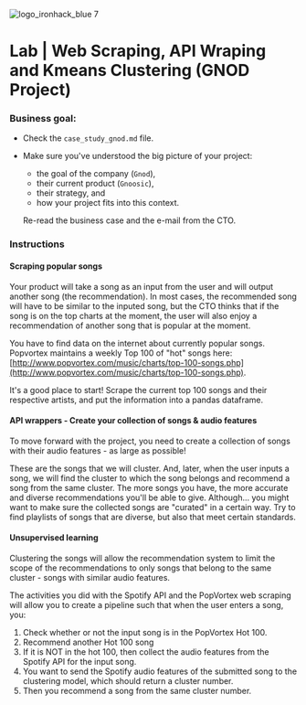 ![logo_ironhack_blue 7](https://user-images.githubusercontent.com/23629340/40541063-a07a0a8a-601a-11e8-91b5-2f13e4e6b441.png)

# Lab | Web Scraping, API Wraping and Kmeans Clustering (GNOD Project)

### Business goal:

- Check the `case_study_gnod.md` file.
- Make sure you've understood the big picture of your project:

  - the goal of the company (`Gnod`),
  - their current product (`Gnoosic`),
  - their strategy, and
  - how your project fits into this context.

  Re-read the business case and the e-mail from the CTO.

### Instructions

#### Scraping popular songs

Your product will take a song as an input from the user and will output another song (the recommendation). In most cases, the recommended song will have to be similar to the inputed song, but the CTO thinks that if the song is on the top charts at the moment, the user will also enjoy a recommendation of another song that is popular at the moment.

You have to find data on the internet about currently popular songs. Popvortex maintains a weekly Top 100 of "hot" songs here: [http://www.popvortex.com/music/charts/top-100-songs.php](http://www.popvortex.com/music/charts/top-100-songs.php).

It's a good place to start! Scrape the current top 100 songs and their respective artists, and put the information into a pandas dataframe.

#### API wrappers - Create your collection of songs & audio features

To move forward with the project, you need to create a collection of songs with their audio features - as large as possible!

These are the songs that we will cluster. And, later, when the user inputs a song, we will find the cluster to which the song belongs and recommend a song from the same cluster. The more songs you have, the more accurate and diverse recommendations you'll be able to give. Although... you might want to make sure the collected songs are "curated" in a certain way. Try to find playlists of songs that are diverse, but also that meet certain standards.

#### Unsupervised learning

Clustering the songs will allow the recommendation system to limit the scope of the recommendations to only songs that belong to the same cluster - songs with similar audio features.

The activities you did with the Spotify API and the PopVortex web scraping will allow you to create a pipeline such that when the user enters a song, you:

  1. Check whether or not the input song is in the PopVortex Hot 100.
  2. Recommend another Hot 100 song
  3. If it is NOT in the hot 100, then collect the audio features from the Spotify API for the input song.
  4. You want to send the Spotify audio features of the submitted song to the clustering model, which should return a cluster number.
  5. Then you recommend a song from the same cluster number.
